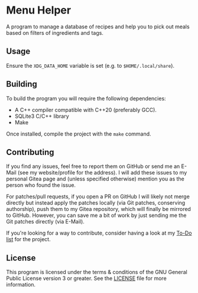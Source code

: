 # Menu Helper

A program to manage a database of recipes and help you to pick out meals based
on filters of ingredients and tags.

## Usage

Ensure the `XDG_DATA_HOME` variable is set (e.g. to `$HOME/.local/share`).

## Building

To build the program you will require the following dependencies:

- A C++ compiler compatible with C++20 (preferably GCC).
- SQLite3 C/C++ library
- Make

Once installed, compile the project with the `make` command.

## Contributing

If you find any issues, feel free to report them on GitHub or send me an E-Mail
(see my website/profile for the address). I will add these issues to my personal
Gitea page and (unless specified otherwise) mention you as the person who found
the issue.

For patches/pull requests, if you open a PR on GitHub I will likely not merge
directly but instead apply the patches locally (via Git patches, conserving
authorship), push them to my Gitea repository, which will finally be mirrored to
GitHub. However, you can save me a bit of work by just sending me the Git
patches directly (via E-Mail).

If you're looking for a way to contribute, consider having a look at my [To-Do
list](/TODO.md) for the project.

## License

This program is licensed under the terms & conditions of the GNU General Public
License version 3 or greater. See the [LICENSE](/LICENSE) file for more
information.
